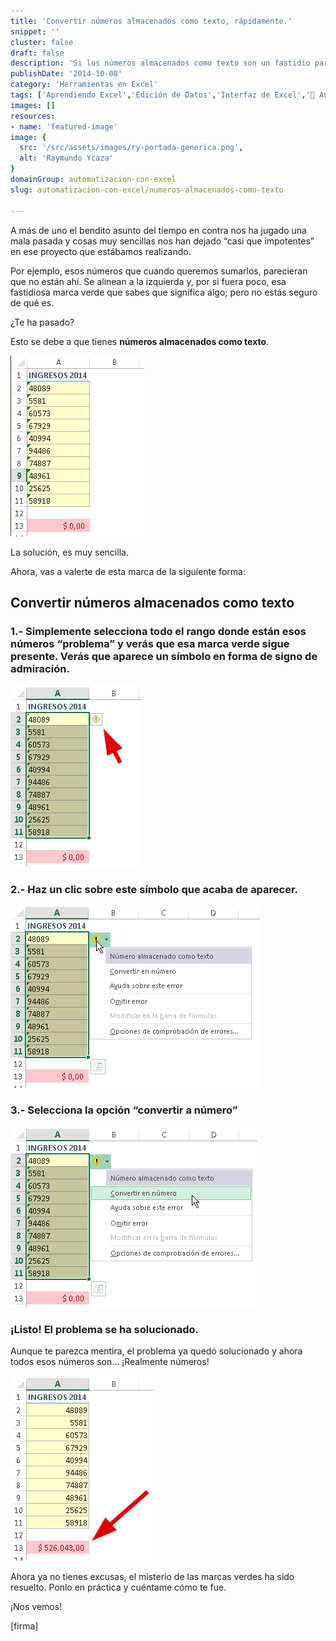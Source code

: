 ```yaml
---
title: 'Convertir números almacenados como texto, rápidamente.'
snippet: ''
cluster: false
draft: false 
description: 'Si los números almacenados como texto son un fastidio para ti, entérate aquí sobre cómo hacer la conversión de todos esos números a la vez.'
publishDate: '2014-10-08'
category: 'Herramientas en Excel'
tags: ['Aprendiendo Excel','Edición de Datos','Interfaz de Excel','🤖 Automatización con Excel']
images: []
resources: 
- name: 'featured-image'
image: {
  src: '/src/assets/images/ry-portada-generica.png',
  alt: 'Raymundo Ycaza'
}
domainGroup: automatizacion-con-excel
slug: automatizacion-con-excel/numeros-almacenados-como-texto

---
```


A más de uno el bendito asunto del tiempo en contra nos ha jugado una mala pasada y cosas muy sencillas nos han dejado “casi que impotentes” en ese proyecto que estábamos realizando.

Por ejemplo, esos números que cuando queremos sumarlos, parecieran que no están ahí. Se alinean a la izquierda y, por si fuera poco, esa fastidiosa marca verde que sabes que significa algo; pero no estás seguro de qué es.

¿Te ha pasado?

Esto se debe a que tienes **números almacenados como texto**.

![Números almacenados como texto](/src/assets/images/2023/img_54355e6f269da.png "Números almacenados como texto")

La solución, es muy sencilla.

Ahora, vas a valerte de esta marca de la siguiente forma:

## [](#convertir-numeros-almacenados-como-texto)Convertir números almacenados como texto

### 1.- Simplemente selecciona todo el rango donde están esos números “problema” y verás que esa marca verde sigue presente. Verás que aparece un símbolo en forma de signo de admiración.

![Números almacenados como texto](/src/assets/images/2023/img_543560295f278.png "Números almacenados como texto")

### 2.- Haz un clic sobre este símbolo que acaba de aparecer.

![](/src/assets/images/2023/img_54356064de861.png)

### 3.- Selecciona la opción “convertir a número”

![](/src/assets/images/2023/img_543560bae7853.png)

### [](#listo-el-problema-se-ha-solucionado)¡Listo! El problema se ha solucionado.

Aunque te parezca mentira, el problema ya quedó solucionado y ahora todos esos números son… ¡Realmente números!

![Números almacenados como texto](/src/assets/images/2023/img_543561133064f.png "Números almacenados como texto")

Ahora ya no tienes excusas, el misterio de las marcas verdes ha sido resuelto. Ponlo en práctica y cuéntame cómo te fue.

¡Nos vemos!

\[firma\]
